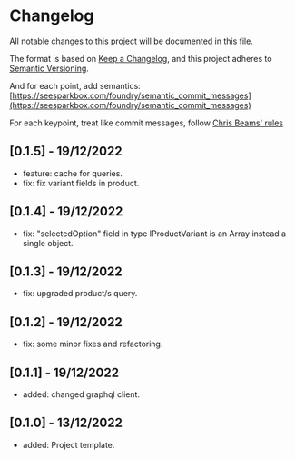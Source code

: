 # Changelog

All notable changes to this project will be documented in this file.

The format is based on [Keep a Changelog](https://keepachangelog.com/en/1.0.0/),
and this project adheres to [Semantic Versioning](https://semver.org/spec/v2.0.0.html).

And for each point, add semantics:  
[https://seesparkbox.com/foundry/semantic_commit_messages](https://seesparkbox.com/foundry/semantic_commit_messages)

For each keypoint, treat like commit messages, follow [Chris Beams' rules](https://chris.beams.io/posts/git-commit/)

## [0.1.5] - 19/12/2022

- feature: cache for queries.
- fix: fix variant fields in product.

## [0.1.4] - 19/12/2022

- fix: "selectedOption" field in type IProductVariant is an Array instead a single object.

## [0.1.3] - 19/12/2022

- fix: upgraded product/s query.

## [0.1.2] - 19/12/2022

- fix: some minor fixes and refactoring.

## [0.1.1] - 19/12/2022

- added: changed graphql client.

## [0.1.0] - 13/12/2022

- added: Project template.
